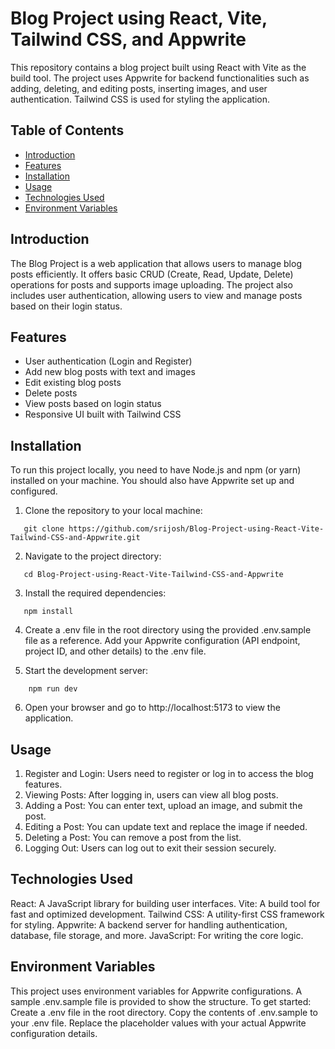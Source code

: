 # Blog Project using React, Vite, Tailwind CSS, and Appwrite

This repository contains a blog project built using React with Vite as the build tool. The project uses Appwrite for backend functionalities such as adding, deleting, and editing posts, inserting images, and user authentication. Tailwind CSS is used for styling the application.

## Table of Contents

- [Introduction](#introduction)
- [Features](#features)
- [Installation](#installation)
- [Usage](#usage)
- [Technologies Used](#technologies-used)
- [Environment Variables](#environment-variables)

## Introduction

The Blog Project is a web application that allows users to manage blog posts efficiently. It offers basic CRUD (Create, Read, Update, Delete) operations for posts and supports image uploading. The project also includes user authentication, allowing users to view and manage posts based on their login status.

## Features

- User authentication (Login and Register)
- Add new blog posts with text and images
- Edit existing blog posts
- Delete posts
- View posts based on login status
- Responsive UI built with Tailwind CSS

## Installation

To run this project locally, you need to have Node.js and npm (or yarn) installed on your machine. You should also have Appwrite set up and configured.

1. Clone the repository to your local machine:

```
   git clone https://github.com/srijosh/Blog-Project-using-React-Vite-Tailwind-CSS-and-Appwrite.git
```

2. Navigate to the project directory:

```
   cd Blog-Project-using-React-Vite-Tailwind-CSS-and-Appwrite
```

3. Install the required dependencies:

```
   npm install
```

4. Create a .env file in the root directory using the provided .env.sample file as a reference. Add your Appwrite configuration (API endpoint, project ID, and other details) to the .env file.

5. Start the development server:

```
    npm run dev
```

6. Open your browser and go to http://localhost:5173 to view the application.

## Usage

1. Register and Login: Users need to register or log in to access the blog features.
2. Viewing Posts: After logging in, users can view all blog posts.
3. Adding a Post: You can enter text, upload an image, and submit the post.
4. Editing a Post: You can update text and replace the image if needed.
5. Deleting a Post: You can remove a post from the list.
6. Logging Out: Users can log out to exit their session securely.

## Technologies Used

React: A JavaScript library for building user interfaces.
Vite: A build tool for fast and optimized development.
Tailwind CSS: A utility-first CSS framework for styling.
Appwrite: A backend server for handling authentication, database, file storage, and more.
JavaScript: For writing the core logic.

## Environment Variables

This project uses environment variables for Appwrite configurations. A sample .env.sample file is provided to show the structure. To get started:
Create a .env file in the root directory.
Copy the contents of .env.sample to your .env file.
Replace the placeholder values with your actual Appwrite configuration details.
